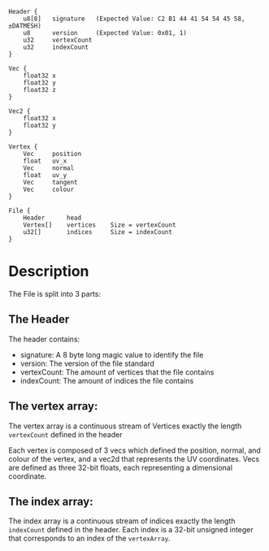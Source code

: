 ```
Header {
    u8[8]   signature   (Expected Value: C2 B1 44 41 54 54 45 58, ±DATMESH)
    u8      version     (Expected Value: 0x01, 1)
    u32     vertexCount
    u32     indexCount
}
```

```
Vec {
    float32 x
    float32 y
    float32 z
}
```

```
Vec2 {
    float32 x
    float32 y
}
```

```
Vertex {
    Vec     position
    float   uv_x
    Vec     normal
    float   uv_y
    Vec     tangent
    Vec     colour
}
```

```
File {
    Header      head
    Vertex[]    vertices    Size = vertexCount
    u32[]       indices     Size = indexCount
}
```

# Description
The File is split into 3 parts:

## The Header
The header contains:
* signature: A 8 byte long magic value to identify the file
* version: The version of the file standard
* vertexCount: The amount of vertices that the file contains
* indexCount: The amount of indices the file contains

## The vertex array:
The vertex array is a continuous stream of Vertices exactly the length `vertexCount` defined in the header

Each vertex is composed of 3 vecs which defined the position, normal, and colour of the vertex, and a vec2d that represents the UV coordinates.
Vecs are defined as three 32-bit floats, each representing a dimensional coordinate.

## The index array:
The index array is a continuous stream of indices exactly the length `indexCount` defined in the header.
Each index is a 32-bit unsigned integer that corresponds to an index of the `vertexArray`.
